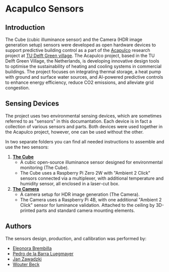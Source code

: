 # Acapulco Sensors

## Introduction

The Cube (cubic illuminance sensor) and the Camera (HDR image generation setup) sensors were developed as open hardware devices to support predictive building control as a part of the [Acapulco](https://www.thegreenvillage.org/project/acapulco/) research project at [TU Delft Green village](https://www.thegreenvillage.org/).
The Acapulco project, based in the TU Delft Green Village, the Netherlands, is developing innovative design tools to optimise the sustainability of heating and cooling systems in commercial buildings. The project focuses on integrating thermal storage, a heat pump with ground and surface water sources, and AI-powered predictive controls to enhance energy efficiency, reduce CO2 emissions, and alleviate grid congestion.

## Sensing Devices

The project uses two environmental sensing devices, which are sometimes referred to as "sensors" in this documantation. 
Each device is in fact a collection of various sensors and parts.
Both devices were used together in the Acapulco project, however, one can be used without the other.

In two separate folders you can find all needed instructions to assemble and use the two sensors:
1. [**The Cube**](Cube/)
	- A cubic open-source illuminance sensor designed for environmental monitoring (The Cube).
	- The Cube uses a Raspberry Pi Zero 2W with "Ambient 2 Click" sensors connected via a multiplexer, with additional temperature and humidity sensor, all enclosed in a laser-cut box.
2. [**The Camera**](Camera/)
	 - A camera setup for HDR image generation (The Camera).
	 - The Camera uses a Raspberry Pi 4B, with one additional "Ambient 2 Click" sensor for luminance validation. Attached to the ceiling by 3D-printed parts and standard camera mounting elements.

## Authors

The sensors design, production, and callibration was performed by:
- [Eleonora Brembilla](https://www.tudelft.nl/en/staff/e.brembilla/)
- [Pedro de la Barra Luegmayer](https://www.tudelft.nl/en/staff/p.delabarraluegmayer/)
- [Jan Zawadzki](https://www.linkedin.com/in/jan-zawadzki-a92650213/)
- [Wouter Beck](https://www.linkedin.com/in/wouterbeck/)
